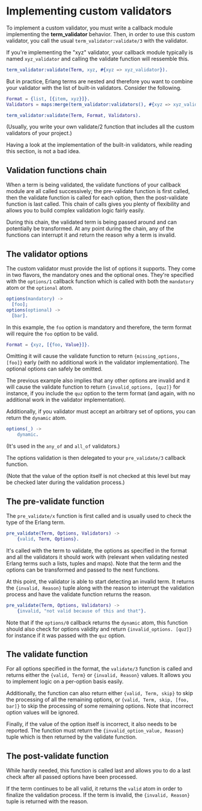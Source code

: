 # Implementing custom validators

To implement a custom validator, you must write a callback module implementing
the **term_validator** behavior. Then, in order to use this custom
validator, you call the usual `term_validator:validate/3` with the validator.

If you're implementing the "xyz" validator, your callback module typically is
named `xyz_validator` and calling the validate function will ressemble this.

```erlang
term_validator:validate(Term, xyz, #{xyz => xyz_validator}).
```

But in practice, Erlang terms are nested and therefore you want to combine
your validator with the list of built-in validators. Consider the following.

```erlang
Format = {list, [{item, xyz}]}.
Validators = maps:merge(term_validator:validators(), #{xyz => xyz_validator}).

term_validator:validate(Term, Format, Validators).
```

(Usually, you write your own validate/2 function that includes all the custom
validators of your project.)

Having a look at the implementation of the built-in validators, while reading
this section, is not a bad idea.

## Validation functions chain

When a term is being validated, the validate functions of your callback module
are all called successively; the pre-validate function is first called, then
the validate function is called for each option, then the post-validate
function is last called. This chain of calls gives you plenty of flexibility
and allows you to build complex validation logic fairly easily.

During this chain, the validated term is being passed around and can
potentially be transformed. At any point during the chain, any of the functions
can interrupt it and return the reason why a term is invalid.

## The validator options

The custom validator must provide the list of options it supports. They come
in two flavors, the mandatory ones and the optional ones. They're specified
with the `options/1` callback function which is called with both the
`mandatory` atom or the `optional` atom.

```erlang
options(mandatory) ->
  [foo];
options(optional) ->
  [bar].
```

In this example, the `foo` option is mandatory and therefore, the term format
will require the `foo` option to be valid.

```erlang
Format = {xyz, [{foo, Value}]}.
```

Omitting it will cause the validate function to return
`{missing_options, [foo]}` early (with no additional work in the validator
implementation). The optional options can safely be omitted.

The previous example also implies that any other options are invalid and it
will cause the validate function to return `{invalid_options, [quz]}` for
instance, if you include the `quz` option to the term format (and again, with
no additional work in the validator implementation).

Additionally, if you validator must accept an arbitrary set of options, you can
return the `dynamic` atom.

```erlang
options(_) ->
    dynamic.
```

(It's used in the `any_of` and `all_of` validators.)

The options validation is then delegated to your `pre_validate/3` callback
function.

(Note that the value of the option itself is not checked at this level but may
be checked later during the validation process.)

## The pre-validate function

The `pre_validate/x` function is first called and is usually used to check the
type of the Erlang term.

```erlang
pre_validate(Term, Options, Validators) ->
    {valid, Term, Options}.
```

It's called with the term to validate, the options as specified in the format
and all the validators it should work with (relevant when validating nested
Erlang terms such a lists, tuples and maps). Note that the term and the options
can be transformed and passed to the next functions.

At this point, the validator is able to start detecting an invalid term. It
returns the `{invalid, Reason}` tuple along with the reason to interrupt the
validation process and have the validate function returns the reason.

```erlang
pre_validate(Term, Options, Validators) ->
    {invalid, "not valid because of this and that"}.
```

Note that if the `options/0` callback returns the `dynamic` atom, this function
should also check for options validity and return `{invalid_options. [quz]}`
for instance if it was passed with the `quz` option.

## The validate function

For all options specified in the format, the `validate/3` function is called
and returns either the `{valid, Term}` or `{invalid, Reason}` values. It allows
you to implement logic on a per-option basis easily.

Additionally, the function can also return either `{valid, Term, skip}` to
skip the processing of all the remaining options, or
`{valid, Term, skip, [foo, bar]}` to skip the processing of some remaining
options. Note that incorrect option values will be ignored.

Finally, if the value of the option itself is incorrect, it also needs to be
reported. The function must return the `{invalid_option_value, Reason}` tuple
which is then returned by the validate function.

## The post-validate function

While hardly needed, this function is called last and allows you to do a last
check after all passed options have been processed.

If the term continues to be all valid, it returns the `valid` atom in order to
finalize the validation process. If the term is invalid, the
`{invalid, Reason}` tuple is returned with the reason.
